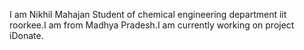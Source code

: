 I am Nikhil Mahajan Student of chemical engineering department iit roorkee.I am from Madhya Pradesh.I am currently working on project iDonate.
